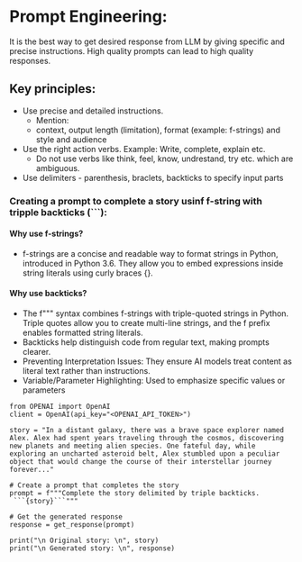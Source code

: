 # Prompt Engineering:

It is the best way to get desired response from LLM by giving specific and precise instructions. High quality prompts can lead to high quality responses.

## Key principles:
* Use precise and detailed instructions.
  *  Mention:
    *  context, output length (limitation), format (example: f-strings) and style and audience  
* Use the right action verbs. Example: Write, complete, explain etc.
  * Do not use verbs like think, feel, know, undrestand, try etc. which are ambiguous.
* Use delimiters - parenthesis, braclets, backticks to specify input parts

### Creating a prompt to complete a story usinf f-string with tripple backticks (```):
#### Why use f-strings?
* f-strings are a concise and readable way to format strings in Python, introduced in Python 3.6. They allow you to embed expressions inside string literals using curly braces {}.

#### Why use backticks?
* The f""" syntax combines f-strings with triple-quoted strings in Python. Triple quotes allow you to create multi-line strings, and the f prefix enables formatted string literals.
* Backticks help distinguish code from regular text, making prompts clearer.
* Preventing Interpretation Issues: They ensure AI models treat content as literal text rather than instructions.
* Variable/Parameter Highlighting: Used to emphasize specific values or parameters

```
from OPENAI import OpenAI
client = OpenAI(api_key="<OPENAI_API_TOKEN>")

story = "In a distant galaxy, there was a brave space explorer named Alex. Alex had spent years traveling through the cosmos, discovering new planets and meeting alien species. One fateful day, while exploring an uncharted asteroid belt, Alex stumbled upon a peculiar object that would change the course of their interstellar journey forever..."

# Create a prompt that completes the story
prompt = f"""Complete the story delimited by triple backticks. 
 ```{story}```"""

# Get the generated response 
response = get_response(prompt)

print("\n Original story: \n", story)
print("\n Generated story: \n", response)
```

